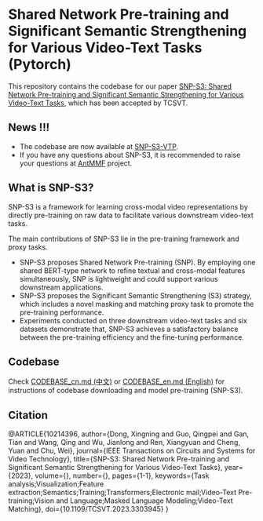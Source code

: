 # Shared Network Pre-training and Significant Semantic Strengthening for Various Video-Text Tasks (Pytorch)

This repository contains the codebase for our paper [SNP-S3: Shared Network Pre-training and Significant Semantic Strengthening for Various Video-Text Tasks](https://ieeexplore.ieee.org/document/10214396), which has been accepted by TCSVT.

## News !!!

* The codebase are now available at [SNP-S3-VTP](https://github.com/alipay/Ant-Multi-Modal-Framework/blob/main/prj/snps3_vtp/CODEBASE_en.md).
* If you have any questions about SNP-S3, it is recommended to raise your questions at [AntMMF](https://github.com/alipay/Ant-Multi-Modal-Framework) project.

## What is SNP-S3?

SNP-S3 is a framework for learning cross-modal video representations by directly pre-training on raw data to facilitate various downstream video-text tasks. 

The main contributions of SNP-S3 lie in the pre-training framework and proxy tasks.

* SNP-S3 proposes Shared Network Pre-training (SNP). By employing one shared BERT-type network to refine textual and cross-modal features simultaneously, SNP is lightweight and could support various downstream applications.
* SNP-S3 proposes the Significant Semantic Strengthening (S3) strategy, which includes a novel masking and matching proxy task to promote the pre-training performance.
* Experiments conducted on three downstream video-text tasks and six datasets demonstrate that, SNP-S3 achieves a satisfactory balance between the pre-training efficiency and the fine-tuning performance.

## Codebase

Check [CODEBASE_cn.md (中文)](https://github.com/alipay/Ant-Multi-Modal-Framework/blob/main/prj/snps3_vtp/CODEBASE_cn.md) or [CODEBASE_en.md (English)](https://github.com/alipay/Ant-Multi-Modal-Framework/blob/main/prj/snps3_vtp/CODEBASE_en.md) for instructions of codebase downloading and model pre-training (SNP-S3).

## Citation
@ARTICLE{10214396,
  author={Dong, Xingning and Guo, Qingpei and Gan, Tian and Wang, Qing and Wu, Jianlong and Ren, Xiangyuan and Cheng, Yuan and Chu, Wei},
  journal={IEEE Transactions on Circuits and Systems for Video Technology}, 
  title={SNP-S3: Shared Network Pre-training and Significant Semantic Strengthening for Various Video-Text Tasks}, 
  year={2023},
  volume={},
  number={},
  pages={1-1},
  keywords={Task analysis;Visualization;Feature extraction;Semantics;Training;Transformers;Electronic mail;Video-Text Pre-training;Vision and Language;Masked Language Modeling;Video-Text Matching},
  doi={10.1109/TCSVT.2023.3303945}
}

